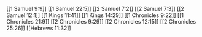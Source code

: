 [[1 Samuel 9:9]]
[[1 Samuel 22:5]]
[[2 Samuel 7:2]]
[[2 Samuel 7:3]]
[[2 Samuel 12:1]]
[[1 Kings 11:41]]
[[1 Kings 14:29]]
[[1 Chronicles 9:22]]
[[1 Chronicles 21:9]]
[[2 Chronicles 9:29]]
[[2 Chronicles 12:15]]
[[2 Chronicles 25:26]]
[[Hebrews 11:32]]

